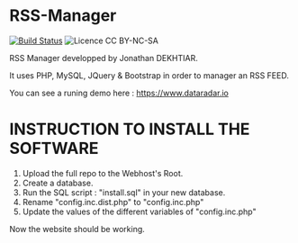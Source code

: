 RSS-Manager
===========
[![Build Status](https://travis-ci.com/DEKHTIARJonathan/RSS-Manager.svg?token=Mwzs9s5gJEGyrsnoybN5)](https://github.com/DEKHTIARJonathan/RSS-Manager)
![Licence CC BY-NC-SA](https://i.creativecommons.org/l/by-nc-sa/4.0/88x31.png)

RSS Manager developped by Jonathan DEKHTIAR.

It uses PHP, MySQL, JQuery & Bootstrap in order to manager an RSS FEED.

You can see a runing demo here : https://www.dataradar.io


INSTRUCTION TO INSTALL THE SOFTWARE
===================================

1. Upload the full repo to the Webhost's Root.
2. Create a database.
3. Run the SQL script : "install.sql" in your new database.
4. Rename "config.inc.dist.php" to "config.inc.php"
5. Update the values of the different variables of "config.inc.php"

Now the website should be working.
